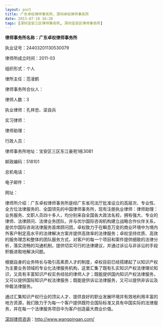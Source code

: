 ```yaml
---
layout: post
title: 广东卓权律师事务所，深圳卓权律师事务所
date: 2013-07-18 16:20
tags: [深圳宝安三区律师事务所, 深圳宝安区律师事务所]
---
```

<strong>律师事务所名称：广东卓权律师事务所</strong>

执业证号：24403201130530079

律师所成立时间：2011-03

组织形式：个人

律所主任：范凌鹤

律师事务所合伙人：

律师人数：3

执业律师：孔祥忠、梁自兵

实习律师：

律师助理：

行政人员：

律师事务所地址：宝安区三区东江豪苑1栋30B1

邮政编码：518101

总机电话：

电子邮件：

网址：

律师所介绍：广东卓权律师事务所是经广东省司法厅批准设立的高层次、专业性、全方位法律服务的、全国领先的中国律师事务所，现有注册执业律师：律师助理：业务服务、文职人员四十多人，均分别来自全国各大政法名校，拥有强大、专业的律师、法律顾问、法律业务团队，并与优尔国际咨询机构建立战略合作伙伴关系，是优尔国际咨询法律服务首席顾问团，卓权致力于在瞬息万变的商业环境中为境内外客户制定高水平的法律解决方案并提供高效率的法律服务；卓权坚持优质、高效的服务理念和整体的团队服务方式，对客户的每一个项目和案件提供细致的法律分析，落实流畅的沟通机制，提供切实可行的法律建议，并通过诉讼与非诉讼的手段积极进取地解决问题。

根据自身的业务特长与吸引高素质人才的制度，卓权目前已经搭建起了以知识产权为主要业务领域的专业化法律服务机构，这里汇集了既有扎实知识产权法律理论知识，又具有丰富知识产权实务经验的律师人才；既能提供国内知识产权法律服务，又可以提供国际知识产权法律服务；既能提供诉讼法律服务，又可以提供非诉讼及仲裁法律服务。

通过汇集知识产权行业的顶尖人才、提供良好的职业发展环境并有效地利用丰富的地方资源，我们致力于为每一个客户提供既符合国际标准又具有中国实际的法律服务，并在每一个法律服务项目中为客户创造最大商业价值。

<a href="http://www.wangpingan.com/">深圳律师咨询</a>：<a href="http://www.wangpingan.com/">http://www.wangpingan.com/</a>

